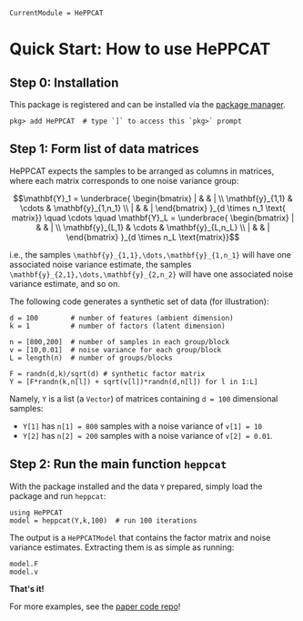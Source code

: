 ```@meta
CurrentModule = HePPCAT
```

# Quick Start: How to use HePPCAT

## Step 0: Installation
This package is registered and can be installed
via the [package manager](https://docs.julialang.org/en/v1/stdlib/Pkg/).
```julia-repl
pkg> add HePPCAT  # type `]` to access this `pkg>` prompt
```

## Step 1: Form list of data matrices
HePPCAT expects the samples to be arranged as columns in matrices,
where each matrix corresponds to one noise variance group:
```math
\mathbf{Y}_1 =
\underbrace{
\begin{bmatrix}
    | & & | \\
    \mathbf{y}_{1,1} & \cdots & \mathbf{y}_{1,n_1} \\
    | & & |
\end{bmatrix}
}_{d \times n_1 \text{ matrix}}
\quad \cdots \quad
\mathbf{Y}_L =
\underbrace{
\begin{bmatrix}
    | & & | \\
    \mathbf{y}_{L,1} & \cdots & \mathbf{y}_{L,n_L} \\
    | & & |
\end{bmatrix}
}_{d \times n_L \text{matrix}}
```
i.e.,
the samples ``\mathbf{y}_{1,1},\dots,\mathbf{y}_{1,n_1}``
will have one associated noise variance estimate,
the samples ``\mathbf{y}_{2,1},\dots,\mathbf{y}_{2,n_2}``
will have one associated noise variance estimate,
and so on.

The following code generates a synthetic set of data
(for illustration):
```@example tutorial
d = 100        # number of features (ambient dimension)
k = 1          # number of factors (latent dimension)

n = [800,200]  # number of samples in each group/block
v = [10,0.01]  # noise variance for each group/block
L = length(n)  # number of groups/blocks

F = randn(d,k)/sqrt(d) # synthetic factor matrix
Y = [F*randn(k,n[l]) + sqrt(v[l])*randn(d,n[l]) for l in 1:L]
```
Namely, `Y` is a list (a `Vector`) of matrices
containing `d = 100` dimensional samples:
+ `Y[1]` has `n[1] = 800` samples with a noise variance of `v[1] = 10`
+ `Y[2]` has `n[2] = 200` samples with a noise variance of `v[2] = 0.01`.

## Step 2: Run the main function `heppcat`
With the package installed and the data `Y` prepared,
simply load the package and run `heppcat`:
```@repl tutorial
using HePPCAT
model = heppcat(Y,k,100)  # run 100 iterations
```

The output is a `HePPCATModel`
that contains the factor matrix and noise variance estimates.
Extracting them is as simple as running:
```@repl tutorial
model.F
model.v
```

**That's it!**

For more examples, see the [paper code repo](https://gitlab.com/dahong/heteroscedastic-probabilistic-pca)!
